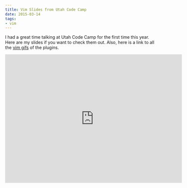```yaml
---
title: Vim Slides from Utah Code Camp
date: 2015-03-14
tags:
- vim
---
```


I had a great time talking at Utah Code Camp for the first time this year. Here are my slides if you want to check them out. Also, here is a link to all the [vim gifs](https://github.com/agarrharr/vim-gifs) of the plugins.

<iframe src="https://slides.com/aharris88/getting-started-with-vim/embed" width="576" height="420" scrolling="no" frameborder="0" webkitallowfullscreen mozallowfullscreen allowfullscreen></iframe>
